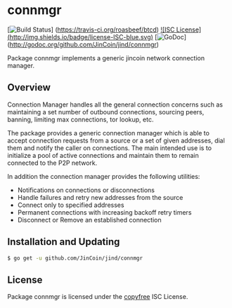 connmgr
=======

[![Build Status](http://img.shields.io/travis/roasbeef/btcd.svg)]
(https://travis-ci.org/roasbeef/btcd) [![ISC License]
(http://img.shields.io/badge/license-ISC-blue.svg)](http://copyfree.org)
[![GoDoc](https://img.shields.io/badge/godoc-reference-blue.svg)]
(http://godoc.org/github.com/JinCoin/jind/connmgr)

Package connmgr implements a generic jincoin network connection manager.

## Overview

Connection Manager handles all the general connection concerns such as
maintaining a set number of outbound connections, sourcing peers, banning,
limiting max connections, tor lookup, etc.

The package provides a generic connection manager which is able to accept
connection requests from a source or a set of given addresses, dial them and
notify the caller on connections. The main intended use is to initialize a pool
of active connections and maintain them to remain connected to the P2P network.

In addition the connection manager provides the following utilities:

- Notifications on connections or disconnections
- Handle failures and retry new addresses from the source
- Connect only to specified addresses
- Permanent connections with increasing backoff retry timers
- Disconnect or Remove an established connection

## Installation and Updating

```bash
$ go get -u github.com/JinCoin/jind/connmgr
```

## License

Package connmgr is licensed under the [copyfree](http://copyfree.org) ISC License.

